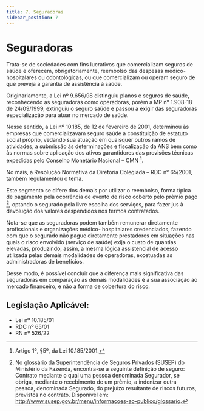 ```yaml
---
title: 7. Seguradoras
sidebar_position: 7
---
```


# Seguradoras

Trata-se de sociedades com fins lucrativos que comercializam seguros de saúde
e oferecem, obrigatoriamente, reembolso das despesas médico-hospitalares ou
odontológicas, ou que comercializam ou operam seguro de que preveja a garantia
de assistência à saúde.


Originariamente, a Lei nº 9.656/98 distinguiu planos e seguros de saúde,
reconhecendo as seguradoras como operadoras, porém a MP n° 1.908-18 de
24/09/1999, extinguiu o seguro saúde e passou a exigir das seguradoras
especialização para atuar no mercado de saúde.

Nesse sentido, a Lei nº 10.185, de 12 de fevereiro de 2001, determinou às
empresas que comercializavam seguro saúde a constituição de estatuto social
próprio, vedando sua atuação em quaisquer outros ramos de atividades, a
submissão às determinações e fiscalização da ANS bem como às normas sobre
aplicação dos ativos garantidores das provisões técnicas expedidas pelo
Conselho Monetário Nacional – CMN [^6].

No mais, a Resolução Normativa da Diretoria Colegiada – RDC n° 65/2001, também
regulamentou o tema.

Este segmento se difere dos demais por utilizar o reembolso, forma típica de
pagamento pela ocorrência de evento de risco coberto pelo prêmio pago [^7],
optando o segurado pela livre escolha dos serviços, para fazer jus à devolução
dos valores despendidos nos termos contratados.

Nota-se que as seguradoras podem também remunerar diretamente profissionais e
organizações médico- hospitalares credenciados, fazendo com que o segurado não
pague diretamente prestadores em situações nas quais o risco envolvido
(serviço de saúde) exija o custo de quantias elevadas, produzindo, assim, a
mesma lógica assistencial de acesso utilizada pelas demais modalidades de
operadoras, excetuadas as administradoras de benefícios.


Desse modo, é possível concluir que a diferença mais significativa das
seguradoras em comparação às demais modalidades é a sua associação ao mercado
financeiro, e não a forma de cobertura do risco.

## Legislação Aplicável:

- Lei nº 10.185/01
- RDC nº 65/01
- RN nº 526/22






[^6]: Artigo 1º, §5º, da Lei 10.185/2001.
[^7]: No glossário da Superintendência de Seguros Privados (SUSEP) do Ministério da Fazenda, encontra-se a seguinte definição de seguro: Contrato mediante o qual uma pessoa
denominada Segurador, se obriga, mediante o recebimento de um prêmio, a indenizar outra pessoa, denominada Segurado, do prejuízo resultante de riscos futuros, previstos no contrato.
Disponível em: http://www.susep.gov.br/menu/informacoes-ao-publico/glossario.